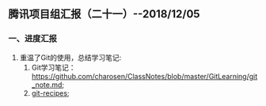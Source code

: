 ## 腾讯项目组汇报（二十一）--2018/12/05


### 一、进度汇报

1. 重温了Git的使用，总结学习笔记:
    1. Git学习笔记：<https://github.com/charosen/ClassNotes/blob/master/GitLearning/git_note.md>;
    2. [git-recipes](https://github.com/geeeeeeeeek/git-recipes/wiki);